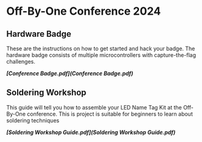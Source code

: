 # Off-By-One Conference 2024

## Hardware Badge

These are the instructions on how to get started and hack your badge. The hardware badge consists of multiple microcontrollers with capture-the-flag challenges.

***[Conference Badge.pdf](Conference Badge.pdf)***

## Soldering Workshop

This guide will tell you how to assemble your LED Name Tag Kit at the Off-By-One conference. This is project is suitable for beginners to learn about soldering techniques 

***[Soldering Workshop Guide.pdf](Soldering Workshop Guide.pdf)***

